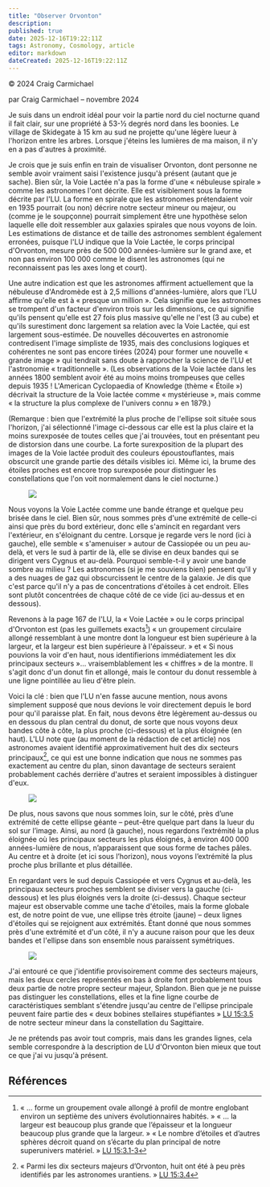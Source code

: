 ```yaml
---
title: "Observer Orvonton"
description: 
published: true
date: 2025-12-16T19:22:11Z
tags: Astronomy, Cosmology, article
editor: markdown
dateCreated: 2025-12-16T19:22:11Z
---
```


<p class="v-card v-sheet theme--light gray lighten-3 px-2">© 2024 Craig Carmichael</p>

par Craig Carmichael – novembre 2024

Je suis dans un endroit idéal pour voir la partie nord du ciel nocturne quand il fait clair, sur une propriété à 53-&half; degrés nord dans les boonies. Le village de Skidegate à 15 km au sud ne projette qu'une légère lueur à l'horizon entre les arbres. Lorsque j'éteins les lumières de ma maison, il n'y en a pas d'autres à proximité.

Je crois que je suis enfin en train de visualiser Orvonton, dont personne ne semble avoir vraiment saisi l'existence jusqu'à présent (autant que je sache). Bien sûr, la Voie Lactée n'a pas la forme d'une « nébuleuse spirale » comme les astronomes l'ont décrite. Elle est visiblement sous la forme décrite par l'LU. La forme en spirale que les astronomes prétendaient voir en 1935 pourrait (ou non) décrire notre secteur mineur ou majeur, ou (comme je le soupçonne) pourrait simplement être une hypothèse selon laquelle elle doit ressembler aux galaxies spirales que nous voyons de loin. Les estimations de distance et de taille des astronomes semblent également erronées, puisque l'LU indique que la Voie Lactée, le corps principal d'Orvonton, mesure près de 500 000 années-lumière sur le grand axe, et non pas environ 100 000 comme le disent les astronomes (qui ne reconnaissent pas les axes long et court).

Une autre indication est que les astronomes affirment actuellement que la nébuleuse d'Andromède est à 2,5 millions d'années-lumière, alors que l'LU affirme qu'elle est à « presque un million ». Cela signifie que les astronomes se trompent d'un facteur d'environ trois sur les dimensions, ce qui signifie qu'ils pensent qu'elle est 27 fois plus massive qu'elle ne l'est (3 au cube) et qu'ils surestiment donc largement sa relation avec la Voie Lactée, qui est largement sous-estimée. De nouvelles découvertes en astronomie contredisent l'image simpliste de 1935, mais des conclusions logiques et cohérentes ne sont pas encore tirées (2024) pour former une nouvelle « grande image » qui tendrait sans doute à rapprocher la science de l'LU et l'astronomie « traditionnelle ». (Les observations de la Voie lactée dans les années 1800 semblent avoir été au moins moins trompeuses que celles depuis 1935 ! L'American Cyclopaedia of Knowledge (thème « Étoile ») décrivait la structure de la Voie lactée comme « mystérieuse », mais comme « la structure la plus complexe de l'univers connu » en 1879.)

(Remarque : bien que l'extrémité la plus proche de l'ellipse soit située sous l'horizon, j'ai sélectionné l'image ci-dessous car elle est la plus claire et la moins surexposée de toutes celles que j'ai trouvées, tout en présentant peu de distorsion dans une courbe. La forte surexposition de la plupart des images de la Voie lactée produit des couleurs époustouflantes, mais obscurcit une grande partie des détails visibles ici. Même ici, la brume des étoiles proches est encore trop surexposée pour distinguer les constellations que l'on voit normalement dans le ciel nocturne.)

<figure id="Figure_1" class="image urantiapedia">
<img src="/image/article/Craig_Carmichael/MilkeWae-1.jpg">
</figure>

Nous voyons la Voie Lactée comme une bande étrange et quelque peu brisée dans le ciel. Bien sûr, nous sommes près d'une extrémité de celle-ci ainsi que près du bord extérieur, donc elle s'amincit en regardant vers l'extérieur, en s'éloignant du centre. Lorsque je regarde vers le nord (ici à gauche), elle semble « s'amenuiser » autour de Cassiopée ou un peu au-delà, et vers le sud à partir de là, elle se divise en deux bandes qui se dirigent vers Cygnus et au-delà. Pourquoi semble-t-il y avoir une bande sombre au milieu ? Les astronomes (si je me souviens bien) pensent qu'il y a des nuages ​​de gaz qui obscurcissent le centre de la galaxie. Je dis que c'est parce qu'il n'y a pas de concentrations d'étoiles à cet endroit. Elles sont plutôt concentrées de chaque côté de ce vide (ici au-dessus et en dessous).

Revenons à la page 167 de l'LU, la « Voie Lactée » ou le corps principal d'Orvonton est (pas les guillemets exacts[^1]) « un groupement circulaire allongé ressemblant à une montre dont la longueur est bien supérieure à la largeur, et la largeur est bien supérieure à l'épaisseur. » et « Si nous pouvions la voir d'en haut, nous identifierions immédiatement les dix principaux secteurs »… vraisemblablement les « chiffres » de la montre. Il s'agit donc d'un donut fin et allongé, mais le contour du donut ressemble à une ligne pointillée au lieu d'être plein.

Voici la clé : bien que l'LU n'en fasse aucune mention, nous avons simplement supposé que nous devions le voir directement depuis le bord pour qu'il paraisse plat. En fait, nous devons être légèrement au-dessus ou en dessous du plan central du donut, de sorte que nous voyons deux bandes côte à côte, la plus proche (ci-dessous) et la plus éloignée (en haut). L'LU note que (au moment de la rédaction de cet article) nos astronomes avaient identifié approximativement huit des dix secteurs principaux[^2], ce qui est une bonne indication que nous ne sommes pas exactement au centre du plan, sinon davantage de secteurs seraient probablement cachés derrière d'autres et seraient impossibles à distinguer d'eux.

<figure id="Figure_2" class="image urantiapedia">
<img src="/image/article/Craig_Carmichael/MilkeWae-2b.jpg">
</figure>

De plus, nous savons que nous sommes loin, sur le côté, près d’une extrémité de cette ellipse géante – peut-être quelque part dans la lueur du sol sur l’image. Ainsi, au nord (à gauche), nous regardons l’extrémité la plus éloignée où les principaux secteurs les plus éloignés, à environ 400 000 années-lumière de nous, n’apparaissent que sous forme de taches pâles. Au centre et à droite (et ici sous l’horizon), nous voyons l’extrémité la plus proche plus brillante et plus détaillée.

En regardant vers le sud depuis Cassiopée et vers Cygnus et au-delà, les principaux secteurs proches semblent se diviser vers la gauche (ci-dessous) et les plus éloignés vers la droite (ci-dessus). Chaque secteur majeur est observable comme une tache d'étoiles, mais la forme globale est, de notre point de vue, une ellipse très étroite (jaune) – deux lignes d'étoiles qui se rejoignent aux extrémités. Étant donné que nous sommes près d'une extrémité et d'un côté, il n'y a aucune raison pour que les deux bandes et l'ellipse dans son ensemble nous paraissent symétriques.

<figure id="Figure_3" class="image urantiapedia">
<img src="/image/article/Craig_Carmichael/MilkeWae-3b.jpg">
</figure>

J'ai entouré ce que j'identifie provisoirement comme des secteurs majeurs, mais les deux cercles représentés en bas à droite font probablement tous deux partie de notre propre secteur majeur, Splandon. Bien que je ne puisse pas distinguer les constellations, elles et la fine ligne courbe de caractéristiques semblant s'étendre jusqu'au centre de l'ellipse principale peuvent faire partie des « deux bobines stellaires stupéfiantes » [LU 15:3.5](/fr/The_Urantia_Book/15#p3_5) de notre secteur mineur dans la constellation du Sagittaire.

Je ne prétends pas avoir tout compris, mais dans les grandes lignes, cela semble correspondre à la description de LU d'Orvonton bien mieux que tout ce que j'ai vu jusqu'à présent.


## Références

[^1]: « … forme un groupement ovale allongé à profil de montre englobant environ un septième des univers évolutionnaires habités. » « … la largeur est beaucoup plus grande que l’épaisseur et la longueur beaucoup plus grande que la largeur. » « Le nombre d’étoiles et d’autres sphères décroit quand on s’écarte du plan principal de notre superunivers matériel. » [LU 15:3.1-3](/fr/The_Urantia_Book/15#p3_1)

[^2]: « Parmi les dix secteurs majeurs d’Orvonton, huit ont été à peu près identifiés par les astronomes urantiens. » [LU 15:3.4](/fr/The_Urantia_Book/15#p3_4)
